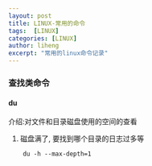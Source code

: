 ```yaml
---
layout: post
title: LINUX-常用的命令
tags:  [LINUX]
categories: [LINUX]
author: liheng
excerpt: "常用的linux命令记录"
---
```

### 查找类命令

#### du

介绍:对文件和目录磁盘使用的空间的查看

1. 磁盘满了, 要找到哪个目录的日志过多等

```
    du -h --max-depth=1
```